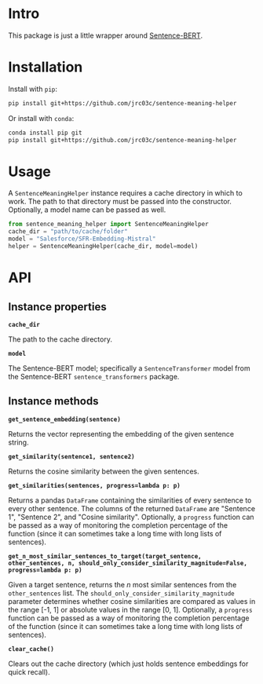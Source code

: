 # Intro

This package is just a little wrapper around [Sentence-BERT](https://www.sbert.net/).

# Installation

Install with `pip`:

```bash
pip install git+https://github.com/jrc03c/sentence-meaning-helper
```

Or install with `conda`:

```bash
conda install pip git
pip install git+https://github.com/jrc03c/sentence-meaning-helper
```

# Usage

A `SentenceMeaningHelper` instance requires a cache directory in which to work. The path to that directory must be passed into the constructor. Optionally, a model name can be passed as well.

```python
from sentence_meaning_helper import SentenceMeaningHelper
cache_dir = "path/to/cache/folder"
model = "Salesforce/SFR-Embedding-Mistral"
helper = SentenceMeaningHelper(cache_dir, model=model)
```

# API

## Instance properties

**`cache_dir`**

The path to the cache directory.

**`model`**

The Sentence-BERT model; specifically a `SentenceTransformer` model from the Sentence-BERT `sentence_transformers` package.

## Instance methods

**`get_sentence_embedding(sentence)`**

Returns the vector representing the embedding of the given sentence string.

**`get_similarity(sentence1, sentence2)`**

Returns the cosine similarity between the given sentences.

**`get_similarities(sentences, progress=lambda p: p)`**

Returns a pandas `DataFrame` containing the similarities of every sentence to every other sentence. The columns of the returned `DataFrame` are "Sentence 1", "Sentence 2", and "Cosine similarity". Optionally, a `progress` function can be passed as a way of monitoring the completion percentage of the function (since it can sometimes take a long time with long lists of sentences).

**`get_n_most_similar_sentences_to_target(target_sentence, other_sentences, n, should_only_consider_similarity_magnitude=False, progress=lambda p: p)`**

Given a target sentence, returns the _n_ most similar sentences from the `other_sentences` list. The `should_only_consider_similarity_magnitude` parameter determines whether cosine similarities are compared as values in the range [-1, 1] or absolute values in the range [0, 1]. Optionally, a `progress` function can be passed as a way of monitoring the completion percentage of the function (since it can sometimes take a long time with long lists of sentences).

**`clear_cache()`**

Clears out the cache directory (which just holds sentence embeddings for quick recall).
